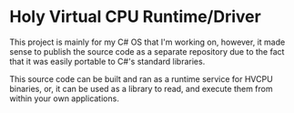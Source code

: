 # Holy Virtual CPU Runtime/Driver

This project is mainly for my C# OS that I'm working on,
however, it made sense to publish the source code as a
separate repository due to the fact that it was easily
portable to C#'s standard libraries.

This source code can be built and ran as a runtime service
for HVCPU binaries, or, it can be used as a library to read,
and execute them from within your own applications.